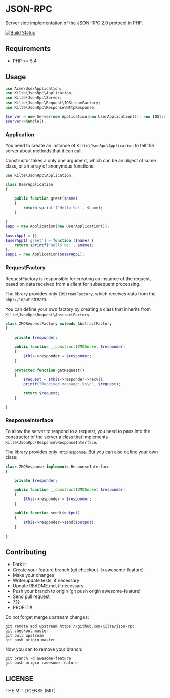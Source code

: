 # JSON-RPC

Server side implementation of the JSON-RPC 2.0 protocol in PHP.

[![Build Status](https://travis-ci.org/Kilte/json-rpc.svg?branch=master)](https://travis-ci.org/Kilte/json-rpc)

## Requirements

- PHP &gt;= 5.4

## Usage

```php
use Acme\UserApplication;
use Kilte\JsonRpc\Application;
use Kilte\JsonRpc\Server;
use Kilte\JsonRpc\Request\IOStreamFactory;
use Kilte\JsonRpc\Response\HttpResponse;

$server = new Server(new Application(new UserApplication()), new IOStreamFactory(), new HttpResponse());
$server->handle();
```

### Application

You need to create an instance of `Kilte\JsonRpc\Application` to tell the server about methods that it can call.

Constructor takes a only one argument, which can be an object of some class, or an array of anonymous functions:

```php
use Kilte\JsonRpc\Application;

class UserApplication
{

    public function greet($name)
    {
        return sprintf('Hello %s!', $name);
    }

}
$app = new Application(new UserApplication());

$userApp1 = [];
$userApp1['greet'] = function ($name) {
    return sprintf('Hello %s!', $name);
};
$app1 = new Application($userApp1);
```

### RequestFactory

RequestFactory is responsible for creating an instance of the request, 
based on data received from a client for subsequent processing.

The library provides only `IOStreamFactory`, which receives data from the `php://input` stream.

You can define your own factory by creating a class that inherits from `Kilte\JsonRpc\Request\AbstractFactory`:

```php
class ZMQRequestFactory extends AbstractFactory
{

    private $responder;

    public function __construct(ZMQSocket $responder)
    {
        $this->responder = $responder;
    }

    protected function getRequest()
    {
        $request = $this->responder->recv();
        printf("Received message: %s\n", $request);

        return $request;
    }

}
```

### ResponseInterface

To allow the server to respond to a request, 
you need to pass into the constructor of the server a class that implements `Kilte\JsonRpc\Response\ResponseInterface`.

The library provides only `HttpResponse`. But you can also define your own class:

```php
class ZMQResponse implements ResponseInterface
{

    private $responder;

    public function __construct(ZMQSocket $responder)
    {
        $this->responder = $responder;
    }

    public function send($output)
    {
        $this->responder->send($output);
    }

}
```

## Contributing

- Fork it
- Create your feature branch (git checkout -b awesome-feature)
- Make your changes
- Write/update tests, if necessary
- Update README.md, if necessary
- Push your branch to origin (git push origin awesome-feature)
- Send pull request
- ???
- PROFIT\!\!\!

Do not forget merge upstream changes:

    git remote add upstream https://github.com/Kilte/json-rpc
    git checkout master
    git pull upstream
    git push origin master

Now you can to remove your branch:

    git branch -d awesome-feature
    git push origin :awesome-feature

## LICENSE

THE MIT LICENSE (MIT)